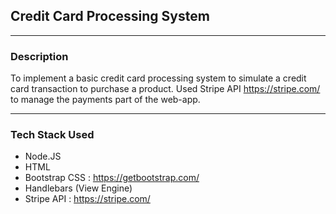 ## Credit Card Processing System 
---

### Description

To implement a basic credit card processing system to simulate a credit card transaction to purchase a product. Used Stripe API https://stripe.com/ to manage the payments part of the web-app.

---
### Tech Stack Used
- Node.JS
- HTML
- Bootstrap CSS : https://getbootstrap.com/
- Handlebars (View Engine)
- Stripe API : https://stripe.com/

